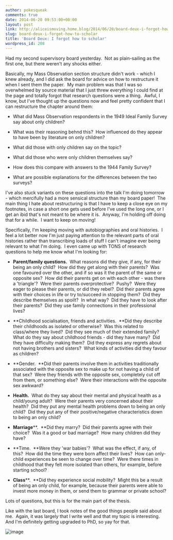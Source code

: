 ```yaml
---
author: pokesqueak
comments: true
date: 2014-06-20 09:53:00+00:00
layout: post
link: http://aliceismoving.home.blog/2014/06/20/board-deux-i-forgot-how-to-scholar/
slug: board-deux-i-forgot-how-to-scholar
title: 'Board Deux: I forgot how to scholar'
wordpress_id: 208
---
```


Had my second supervisory board yesterday.  Not as plain-sailing as the first one, but there weren't any shocks either.  




Basically, my Mass Observation section structure didn't work - which I knew already, and I did ask the board for advice on how to restructure it when I sent them the paper.  My main problem was that I was so overwhelmed by source material that I just threw everything I could find at the page and totally forgot that research questions were a thing.  Awful, I know, but I've thought up the questions now and feel pretty confident that I can restructure the chapter around them:




  * What did Mass Observation respondents in the 1949 Ideal Family Survey say about only children?


  * What was their reasoning behnd this?  How influenced do they appear to have been by literature on only children?


  * What did those with only children say on the topic?


  * What did those who were only children themselves say?


  * How does this compare with answers to the 1944 Family Survey?


  * What are possible explanations for the differences between the two surveys?



I've also stuck variants on these questions into the talk I'm doing tomorrow - which mercifully had a more sensical structure than my board paper!  The main thing I hate about restructuring is that I have to keep a close eye on my footnotes, in case a short one gets used before I've used the long one, or I get an ibid that's not meant to be where it is.  Anyway, I'm holding off doing that for a while.  I want to keep on moving!




Specifically, I'm keeping moving with autobiographies and oral histories.  I feel a lot better now I'm just paying attention to the relevant parts of oral histories rather than transcribing loads of stuff I can't imagine ever being relevant to what I'm doing.  I even came up with TONS of research questions to help me know what I'm looking for:




  * **Parent/family questions.**  What reasons did they give, if any, for their being an only child?  How did they get along with their parents?  Was one favoured over the other, and if so was it the parent of the same or opposite sex?  How did their parents get on with each other - was there a 'triangle'?  Were their parents overprotective?  Pushy?  Were they eager to please their parents, or did they rebel?  Did their parents agree with their choices in life or try to/succeed in stopping them?  Did they describe themselves as spoilt?  In what way?  Did they have to look after their parents?  Did they use family connections in their professional lives?


  * **Childhood socialisation, friends and activities.  **Did they describe their childhoods as isolated or otherwise?  Was this related to class/where they lived?  Did they see much of their extended family?  What do they say about childhood friends - did they have many?  Did they have difficulty making them?  Did they express any regrets about not having brothers and sisters?  What kinds of activities did they favour as children?


  * **Gender.  **Did their parents involve them in activities traditionally associated with the opposite sex to make up for not having a child of that sex?  Were they friends with the opposite sex, completely cut off from them, or something else?  Were their interactions with the opposite sex awkward?


  * **Health.**  What do they say about their mental and physical health as a child/young adult?  Were their parents very concerned about their health?  Did they put any mental health problems down to being an only child?  Did they put any of their positive/negative characteristics down to being an only child?


  * **Marriage****.  **Did they marry?  Did their parents agree with their choice?  Was it a good or bad marriage?  How many children did they have?


  * **Time.  **Were they 'war babies'?  What was the effect, if any, of this?  How did the time they were born affect their lives?  How can only-child experiences be seen to change over time?  Were there times in childhood that they felt more isolated than others, for example, before starting school?


  * **Class****.  **Did they experience social mobility?  Might this be a result of being an only child, for example, because their parents were able to invest more money in them, or send them to grammar or private school?



Lots of questions, but this is for the main part of the thesis.




Like with the last board, I took notes of the good things people said about me.  Again, it was largely that I write well and that my topic is interesting.  And I'm definitely getting upgraded to PhD, so yay for that.




![image](https://66.media.tumblr.com/15516b664291fa06d22fccb61985e884/tumblr_inline_n7gosswBvY1s70b7a.jpg)
